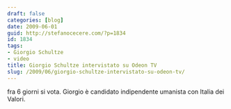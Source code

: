 ```yaml
---
draft: false
categories: [blog]
date: 2009-06-01
guid: http://stefanocecere.com/?p=1834
id: 1834
tags:
- Giorgio Schultze
- video
title: Giorgio Schultze intervistato su Odeon TV
slug: /2009/06/giorgio-schultze-intervistato-su-odeon-tv/
---
```


fra 6 giorni si vota. Giorgio è candidato indipendente umanista con Italia dei Valori.